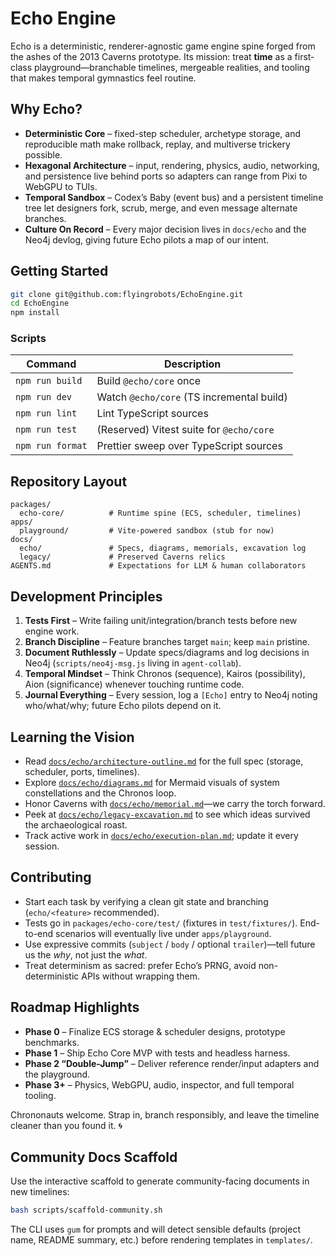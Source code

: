 # Echo Engine

Echo is a deterministic, renderer-agnostic game engine spine forged from the ashes of the 2013 Caverns prototype. Its mission: treat **time** as a first-class playground—branchable timelines, mergeable realities, and tooling that makes temporal gymnastics feel routine.

## Why Echo?
- **Deterministic Core** – fixed-step scheduler, archetype storage, and reproducible math make rollback, replay, and multiverse trickery possible.
- **Hexagonal Architecture** – input, rendering, physics, audio, networking, and persistence live behind ports so adapters can range from Pixi to WebGPU to TUIs.
- **Temporal Sandbox** – Codex’s Baby (event bus) and a persistent timeline tree let designers fork, scrub, merge, and even message alternate branches.
- **Culture On Record** – Every major decision lives in `docs/echo` and the Neo4j devlog, giving future Echo pilots a map of our intent.

## Getting Started
```bash
git clone git@github.com:flyingrobots/EchoEngine.git
cd EchoEngine
npm install
```

### Scripts
| Command            | Description                                   |
| ------------------ | --------------------------------------------- |
| `npm run build`    | Build `@echo/core` once                        |
| `npm run dev`      | Watch `@echo/core` (TS incremental build)      |
| `npm run lint`     | Lint TypeScript sources                        |
| `npm run test`     | (Reserved) Vitest suite for `@echo/core`       |
| `npm run format`   | Prettier sweep over TypeScript sources         |

## Repository Layout
```
packages/
  echo-core/          # Runtime spine (ECS, scheduler, timelines)
apps/
  playground/         # Vite-powered sandbox (stub for now)
docs/
  echo/               # Specs, diagrams, memorials, excavation log
  legacy/             # Preserved Caverns relics
AGENTS.md             # Expectations for LLM & human collaborators
```

## Development Principles
1. **Tests First** – Write failing unit/integration/branch tests before new engine work.
2. **Branch Discipline** – Feature branches target `main`; keep `main` pristine.
3. **Document Ruthlessly** – Update specs/diagrams and log decisions in Neo4j (`scripts/neo4j-msg.js` living in `agent-collab`).
4. **Temporal Mindset** – Think Chronos (sequence), Kairos (possibility), Aion (significance) whenever touching runtime code.
5. **Journal Everything** – Every session, log a `[Echo]` entry to Neo4j noting who/what/why; future Echo pilots depend on it.

## Learning the Vision
- Read [`docs/echo/architecture-outline.md`](docs/echo/architecture-outline.md) for the full spec (storage, scheduler, ports, timelines).
- Explore [`docs/echo/diagrams.md`](docs/echo/diagrams.md) for Mermaid visuals of system constellations and the Chronos loop.
- Honor Caverns with [`docs/echo/memorial.md`](docs/echo/memorial.md)—we carry the torch forward.
- Peek at [`docs/echo/legacy-excavation.md`](docs/echo/legacy-excavation.md) to see which ideas survived the archaeological roast.
- Track active work in [`docs/echo/execution-plan.md`](docs/echo/execution-plan.md); update it every session.

## Contributing
- Start each task by verifying a clean git state and branching (`echo/<feature>` recommended).
- Tests go in `packages/echo-core/test/` (fixtures in `test/fixtures/`). End-to-end scenarios will eventually live under `apps/playground`.
- Use expressive commits (`subject` / `body` / optional `trailer`)—tell future us the *why*, not just the *what*.
- Treat determinism as sacred: prefer Echo’s PRNG, avoid non-deterministic APIs without wrapping them.

## Roadmap Highlights
- **Phase 0** – Finalize ECS storage & scheduler designs, prototype benchmarks.
- **Phase 1** – Ship Echo Core MVP with tests and headless harness.
- **Phase 2 “Double-Jump”** – Deliver reference render/input adapters and the playground.
- **Phase 3+** – Physics, WebGPU, audio, inspector, and full temporal tooling.

Chrononauts welcome. Strap in, branch responsibly, and leave the timeline cleaner than you found it. 🌀

## Community Docs Scaffold

Use the interactive scaffold to generate community-facing documents in new timelines:

```bash
bash scripts/scaffold-community.sh
```

The CLI uses `gum` for prompts and will detect sensible defaults (project name, README summary, etc.) before rendering templates in `templates/`.
